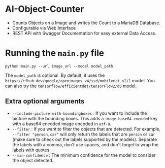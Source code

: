 # AI-Object-Counter
- Counts Objects on a Image and writes the Count to a MariaDB Database. 
- Configurable via Web Interface
- REST API with Swagger Documentation for easy external Data Access.

# Running the `main.py` file
`python main.py --url image_url --model model_path`

The `model_path` is optional. By default, it uses the `https://tfhub.dev/google/openimages_v4/ssd/mobilenet_v2/1` model. You can also try the `tensorflow/efficientdet/tensorFlow2/d0` model.

## Extra optional arguments
- `--include-picture-with-boundingboxes` : If you want to include the picture with the bounding boxes. This adds a `image-base64-encoded` key with a base64 encoded image encoded in `utf-8`.
- `--filter` : If you want to filter the objects that are detected. For example, `--filter "person,car"` will only return the labels that are `person` or `car` (make sure to check out the labels supported by the models). Separate the labels with a comma, don't use spaces, and don't forget to wrap the labels with quotes.
- `--min-confidence` : The minimum confidence for the model to consider the object detected.
